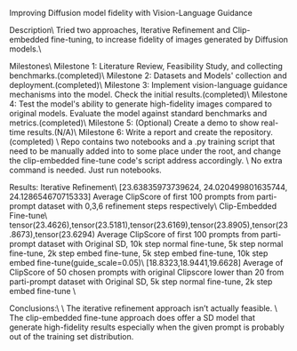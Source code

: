Improving Diffusion model fidelity with Vision-Language Guidance

Description\\
Tried two approaches, Iterative Refinement and Clip-embedded fine-tuning, to increase fidelity of images generated by Diffusion models.\\

Milestones\\
Milestone 1: Literature Review, Feasibility Study, and collecting benchmarks.(completed)\\
Milestone 2: Datasets and Models' collection and deployment.(completed)\\
Milestone 3: Implement vision-language guidance mechanisms into the model. Check the initial results.(completed)\\
Milestone 4: Test the model's ability to generate high-fidelity images compared to original models. Evaluate the model against standard benchmarks and metrics.(completed)\\
Milestone 5: (Optional) Create a demo to show real-time results.(N/A)\\
Milestone 6: Write a report and create the repository.(completed)
\\
Repo contains two notebooks and a .py training script that need to be manually added into to some place under the root, and change the clip-embedded fine-tune code's script address accordingly.
\\
No extra command is needed. Just run notebooks.

Results:
Iterative Refinement\\
[23.63835973739624, 24.020499801635744, 24.128654670715333] Average ClipScore of first 100 prompts from parti-prompt dataset with 0,3,6 refinement steps respectively\\
Clip-Embedded Fine-tune\\
tensor(23.4626),tensor(23.5181),tensor(23.6169),tensor(23.8905),tensor(23.8673),tensor(23.6294) Average ClipScore of first 100 prompts from parti-prompt dataset with Original SD, 10k step normal fine-tune, 5k step normal fine-tune, 2k step embed fine-tune, 5k step embed fine-tune, 10k step embed fine-tune(guide_scale=0.05)\\
[18.8323,18.9441,19.6628] Average of ClipScore of 50 chosen prompts with original Clipscore lower than 20 from parti-prompt dataset with Original SD, 5k step normal fine-tune, 2k step embed fine-tune
\\

Conclusions:\\
\\
The iterative refinement approach isn’t actually feasible.
\\
The clip-embedded fine-tune approach does offer a SD model that generate high-fidelity results especially when the given prompt is probably out of the training set distribution.

